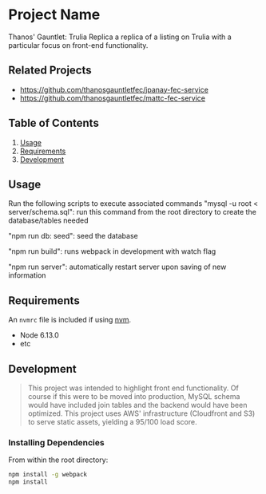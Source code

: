 # Project Name

Thanos' Gauntlet: Trulia Replica
a replica of a listing on Trulia with a particular focus on front-end functionality.

## Related Projects

  - https://github.com/thanosgauntletfec/jpanay-fec-service
  - https://github.com/thanosgauntletfec/mattc-fec-service

## Table of Contents

1. [Usage](#Usage)
1. [Requirements](#requirements)
1. [Development](#development)

## Usage

Run the following scripts to execute associated commands
"mysql -u root < server/schema.sql": run this command from the root directory to create the database/tables needed

"npm run db: seed": seed the database

"npm run build": runs webpack in development with watch flag

"npm run server": automatically restart server upon saving of new information


## Requirements

An `nvmrc` file is included if using [nvm](https://github.com/creationix/nvm).

- Node 6.13.0
- etc

## Development

> This project was intended to highlight front end functionality. Of course if this were to be moved into production, MySQL schema would have included join tables and the backend would have been optimized. This project uses AWS' infrastructure (Cloudfront and S3) to serve static assets, yielding a 95/100 load score.

### Installing Dependencies

From within the root directory:

```sh
npm install -g webpack
npm install
```

